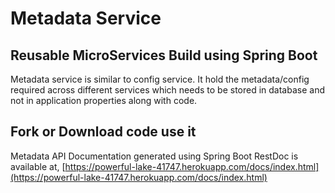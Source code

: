 # Metadata Service 

## Reusable MicroServices Build using Spring Boot

Metadata service is similar to config service. It hold the metadata/config required across different services which needs to be stored in database and not in application properties along with code.

## Fork or Download code use it

Metadata API Documentation generated using Spring Boot RestDoc is available at,
[https://powerful-lake-41747.herokuapp.com/docs/index.html](https://powerful-lake-41747.herokuapp.com/docs/index.html)